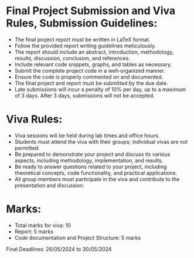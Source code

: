 # Final Project Submission and Viva Rules, Submission Guidelines:

- The final project report must be written in LaTeX format.
- Follow the provided report writing guidelines meticulously.
- The report should include an abstract, introduction, methodology, results, discussion, conclusion, and references.
- Include relevant code snippets, graphs, and tables as necessary.
- Submit the complete project code in a well-organized manner.
- Ensure the code is properly commented on and documented.
- The final project and report must be submitted by the due date.
- Late submissions will incur a penalty of 10% per day, up to a maximum of 3 days. After 3 days, submissions will not be accepted.

# Viva Rules:

- Viva sessions will be held during lab times and office hours.
- Students must attend the viva with their groups; individual vivas are not permitted.
- Be prepared to demonstrate your project and discuss its various aspects, including methodology, implementation, and results.
- Be ready to answer questions related to your project, including theoretical concepts, code functionality, and practical applications.
- All group members must participate in the viva and contribute to the presentation and discussion.

# Marks:

- Total marks for viva: 10
- Report: 5 marks
- Code documentation and Project Structure: 5 marks

Final Deadlines: 26/05/2024 to 30/05/2024

